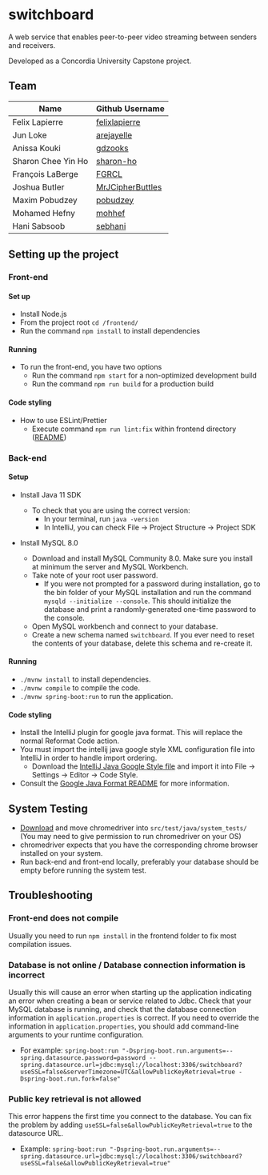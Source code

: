 # switchboard
A web service that enables peer-to-peer video streaming between senders and receivers. 

Developed as a Concordia University Capstone project.

## Team

| Name | Github Username |
|---|---|
| Felix Lapierre | [felixlapierre](https://github.com/felixlapierre) |
| Jun Loke | [arejayelle](https://github.com/arejayelle) |
| Anissa Kouki | [gdzooks](https://github.com/gdzooks) |
| Sharon Chee Yin Ho | [sharon-ho](https://github.com/sharon-ho) |
| François LaBerge | [FGRCL](https://github.com/FGRCL) |
| Joshua Butler | [MrJCipherButtles](https://github.com/MrJCipherButtles) |
| Maxim Pobudzey | [pobudzey](https://github.com/pobudzey) |
| Mohamed Hefny | [mohhef](https://github.com/mohhef) |
| Hani Sabsoob | [sebhani](https://github.com/sebhani) |


## Setting up the project

### Front-end

#### Set up
* Install Node.js
* From the project root `cd /frontend/`
* Run the command `npm install` to install dependencies

#### Running
* To run the front-end, you have two options 
    * Run the command `npm start` for a non-optimized development build 
    * Run the command `npm run build` for a production build
    
#### Code styling
* How to use ESLint/Prettier
    * Execute command `npm run lint:fix` within frontend directory
      ([README](https://github.com/bean-pod/switchboard/blob/master/frontend/README.md))
    
### Back-end

#### Setup
* Install Java 11 SDK
    * To check that you are using the correct version:
        * In your terminal, run `java -version`
        * In IntelliJ, you can check File → Project Structure → Project SDK
        
* Install MySQL 8.0
    * Download and install MySQL Community 8.0. Make sure you install at minimum the server and MySQL Workbench.
    * Take note of your root user password. 
        * If you were not prompted for a password during installation, go to the bin folder of your MySQL installation and run the command `mysqld --initialize --console`. This should initialize the database and print a randomly-generated one-time password to the console.
    * Open MySQL workbench and connect to your database.
    * Create a new schema named `switchboard`. If you ever need to reset the contents of your database, delete this schema and re-create it. 
    
#### Running
* `./mvnw install` to install dependencies.
* `./mvnw compile` to compile the code.
* `./mvnw spring-boot:run` to run the application.

#### Code styling
* Install the IntelliJ plugin for google java format. This will replace the normal Reformat Code action.
* You must import the intellij java google style XML configuration file into IntelliJ in order to handle import ordering.
    * Download the [IntelliJ Java Google Style file](https://raw.githubusercontent.com/google/styleguide/gh-pages/intellij-java-google-style.xml) and import it into File -> Settings -> Editor -> Code Style.
* Consult the [Google Java Format README](https://github.com/google/google-java-format) for more information.

## System Testing
* [Download](https://chromedriver.chromium.org/downloads) and move chromedriver into `src/test/java/system_tests/` (You may need to give permission to run chromedriver on your OS)
* chromedriver expects that you have the corresponding chrome browser installed on your system.
* Run back-end and front-end locally, preferably your database should be empty before running the system test.

## Troubleshooting

### Front-end does not compile
Usually you need to run `npm install` in the frontend folder to fix most compilation issues.

### Database is not online / Database connection information is incorrect
Usually this will cause an error when starting up the application indicating an error when creating a bean or service related to Jdbc. Check that your MySQL database is running, and check that the database connection information in `application.properties` is correct. If you need to override the information in `application.properties`, you should add command-line arguments to your runtime configuration.
* For example: `spring-boot:run "-Dspring-boot.run.arguments=--spring.datasource.password=password --spring.datasource.url=jdbc:mysql://localhost:3306/switchboard?useSSL=false&serverTimezone=UTC&allowPublicKeyRetrieval=true -Dspring-boot.run.fork=false"`

### Public key retrieval is not allowed
This error happens the first time you connect to the database. You can fix the problem by adding `useSSL=false&allowPublicKeyRetrieval=true` to the datasource URL.
* Example: `spring-boot:run "-Dspring-boot.run.arguments=--spring.datasource.url=jdbc:mysql://localhost:3306/switchboard?useSSL=false&allowPublicKeyRetrieval=true"`
